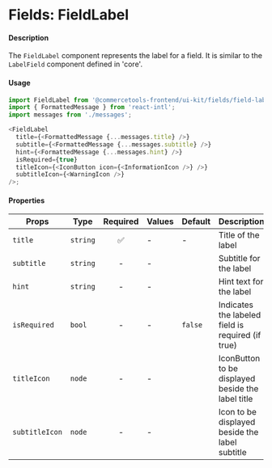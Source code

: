 # Fields: FieldLabel

#### Description

The `FieldLabel` component represents the label for a field. It is similar to the `LabelField`
component defined in 'core'.

#### Usage

```js
import FieldLabel from '@commercetools-frontend/ui-kit/fields/field-label';
import { FormattedMessage } from 'react-intl';
import messages from './messages';

<FieldLabel
  title={<FormattedMessage {...messages.title} />}
  subtitle={<FormattedMessage {...messages.subtitle} />}
  hint={<FormattedMessage {...messages.hint} />}
  isRequired={true}
  titleIcon={<IconButton icon={<InformationIcon />} />}
  subtitleIcon={<WarningIcon />}
/>;
```

#### Properties

| Props          | Type     | Required | Values | Default | Description                                       |
| -------------- | -------- | :------: | ------ | ------- | ------------------------------------------------- |
| `title`        | `string` |    ✅    | -      | -       | Title of the label                                |
| `subtitle`     | `string` |    -     | -      |         | Subtitle for the label                            |
| `hint`         | `string` |    -     | -      |         | Hint text for the label                           |
| `isRequired`   | `bool`   |    -     | -      | `false` | Indicates the labeled field is required (if true) |  |
| `titleIcon`    | `node`   |    -     | -      |         | IconButton to be displayed beside the label title |
| `subtitleIcon` | `node`   |    -     | -      |         | Icon to be displayed beside the label subtitle    |
